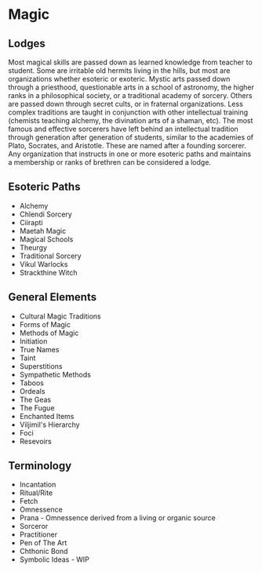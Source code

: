 # Magic

## Lodges

Most magical skills are passed down as learned knowledge from teacher to student. Some are irritable old hermits living in the hills, but most are organizations whether esoteric or exoteric. Mystic arts passed down through a priesthood, questionable arts in a school of astronomy, the higher ranks in a philosophical society, or a traditional academy of sorcery. Others are passed down through secret cults, or in fraternal organizations. Less complex traditions are taught in conjunction with other intellectual training (chemists teaching alchemy, the divination arts of a shaman, etc). The most famous and effective sorcerers have left behind an intellectual tradition through generation after generation of students, similar to the academies of Plato, Socrates, and Aristotle. These are named after a founding sorcerer. Any organization that instructs in one or more esoteric paths and maintains a membership or ranks of brethren can be considered a lodge.

## Esoteric Paths
* Alchemy
* Chlendi Sorcery
* Ciirapti
* Maetah Magic
* Magical Schools
* Theurgy
* Traditional Sorcery
* Vikul Warlocks
* Strackthine Witch

## General Elements
* Cultural Magic Traditions
* Forms of Magic
* Methods of Magic
* Initiation
* True Names
* Taint
* Superstitions
* Sympathetic Methods
* Taboos
* Ordeals
* The Geas
* The Fugue
* Enchanted Items
* Viljimil's Hierarchy
* Foci
* Resevoirs

## Terminology
* Incantation
* Ritual/Rite
* Fetch
* Omnessence
* Prana - Omnessence derived from a living or organic source
* Sorceror
* Practitioner
* Pen of The Art
* Chthonic Bond
* Symbolic Ideas - WIP
